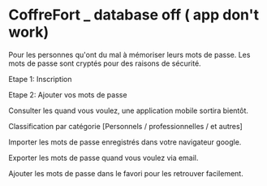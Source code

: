 # CoffreFort _ database off ( app don't work)
Pour les personnes qu'ont du mal à mémoriser leurs mots de passe. 
Les mots de passe sont cryptés pour des raisons de sécurité.


Etape 1: 
Inscription

Etape 2: 
Ajouter vos mots de passe

Consulter les quand vous voulez, une application mobile sortira bientôt. 

Classification par catégorie [Personnels / professionnelles / et autres]

Importer les mots de passe enregistrés dans votre navigateur google. 

Exporter les mots de passe quand vous voulez via email. 

Ajouter les mots de passe dans le favori pour les retrouver facilement. 

